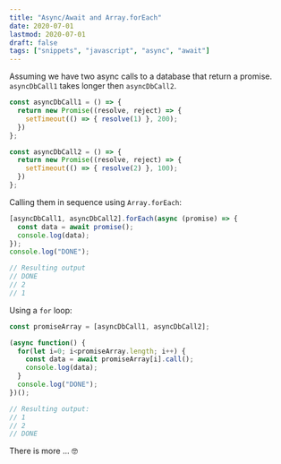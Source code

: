 ```yaml
---
title: "Async/Await and Array.forEach"
date: 2020-07-01
lastmod: 2020-07-01
draft: false
tags: ["snippets", "javascript", "async", "await"]
---
```


Assuming we have two async calls to a database that return a promise.
`asyncDbCall1` takes longer then `asyncDbCall2`.

```javascript
const asyncDbCall1 = () => { 
  return new Promise((resolve, reject) => {
    setTimeout(() => { resolve(1) }, 200);
  })
};

const asyncDbCall2 = () => { 
  return new Promise((resolve, reject) => {
    setTimeout(() => { resolve(2) }, 100);
  })
};
```

Calling them in sequence using `Array.forEach`:

```javascript
[asyncDbCall1, asyncDbCall2].forEach(async (promise) => {
  const data = await promise();
  console.log(data);
});
console.log("DONE");

// Resulting output
// DONE
// 2
// 1
```

Using a `for` loop:

```javascript
const promiseArray = [asyncDbCall1, asyncDbCall2];

(async function() {
  for(let i=0; i<promiseArray.length; i++) {
    const data = await promiseArray[i].call();
    console.log(data);
  }
  console.log("DONE");
})();

// Resulting output:
// 1
// 2
// DONE
```

There is more ... 🤓 
